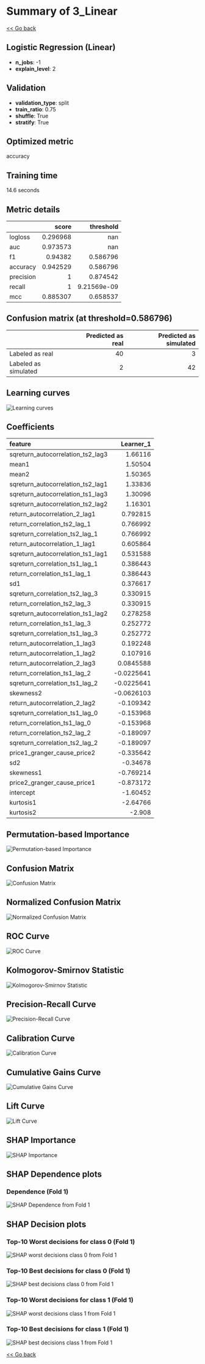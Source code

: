 # Summary of 3_Linear

[<< Go back](../README.md)


## Logistic Regression (Linear)
- **n_jobs**: -1
- **explain_level**: 2

## Validation
 - **validation_type**: split
 - **train_ratio**: 0.75
 - **shuffle**: True
 - **stratify**: True

## Optimized metric
accuracy

## Training time

14.6 seconds

## Metric details
|           |    score |     threshold |
|:----------|---------:|--------------:|
| logloss   | 0.296968 | nan           |
| auc       | 0.973573 | nan           |
| f1        | 0.94382  |   0.586796    |
| accuracy  | 0.942529 |   0.586796    |
| precision | 1        |   0.874542    |
| recall    | 1        |   9.21569e-09 |
| mcc       | 0.885307 |   0.658537    |


## Confusion matrix (at threshold=0.586796)
|                      |   Predicted as real |   Predicted as simulated |
|:---------------------|--------------------:|-------------------------:|
| Labeled as real      |                  40 |                        3 |
| Labeled as simulated |                   2 |                       42 |

## Learning curves
![Learning curves](learning_curves.png)

## Coefficients
| feature                           |   Learner_1 |
|:----------------------------------|------------:|
| sqreturn_autocorrelation_ts2_lag3 |   1.66116   |
| mean1                             |   1.50504   |
| mean2                             |   1.50365   |
| sqreturn_autocorrelation_ts2_lag1 |   1.33836   |
| sqreturn_autocorrelation_ts1_lag3 |   1.30096   |
| sqreturn_autocorrelation_ts2_lag2 |   1.16301   |
| return_autocorrelation_2_lag1     |   0.792815  |
| return_correlation_ts2_lag_1      |   0.766992  |
| sqreturn_correlation_ts2_lag_1    |   0.766992  |
| return_autocorrelation_1_lag1     |   0.605864  |
| sqreturn_autocorrelation_ts1_lag1 |   0.531588  |
| sqreturn_correlation_ts1_lag_1    |   0.386443  |
| return_correlation_ts1_lag_1      |   0.386443  |
| sd1                               |   0.376617  |
| sqreturn_correlation_ts2_lag_3    |   0.330915  |
| return_correlation_ts2_lag_3      |   0.330915  |
| sqreturn_autocorrelation_ts1_lag2 |   0.278258  |
| return_correlation_ts1_lag_3      |   0.252772  |
| sqreturn_correlation_ts1_lag_3    |   0.252772  |
| return_autocorrelation_1_lag3     |   0.192248  |
| return_autocorrelation_1_lag2     |   0.107916  |
| return_autocorrelation_2_lag3     |   0.0845588 |
| return_correlation_ts1_lag_2      |  -0.0225641 |
| sqreturn_correlation_ts1_lag_2    |  -0.0225641 |
| skewness2                         |  -0.0626103 |
| return_autocorrelation_2_lag2     |  -0.109342  |
| sqreturn_correlation_ts1_lag_0    |  -0.153968  |
| return_correlation_ts1_lag_0      |  -0.153968  |
| return_correlation_ts2_lag_2      |  -0.189097  |
| sqreturn_correlation_ts2_lag_2    |  -0.189097  |
| price1_granger_cause_price2       |  -0.335642  |
| sd2                               |  -0.34678   |
| skewness1                         |  -0.769214  |
| price2_granger_cause_price1       |  -0.873172  |
| intercept                         |  -1.60452   |
| kurtosis1                         |  -2.64766   |
| kurtosis2                         |  -2.908     |


## Permutation-based Importance
![Permutation-based Importance](permutation_importance.png)
## Confusion Matrix

![Confusion Matrix](confusion_matrix.png)


## Normalized Confusion Matrix

![Normalized Confusion Matrix](confusion_matrix_normalized.png)


## ROC Curve

![ROC Curve](roc_curve.png)


## Kolmogorov-Smirnov Statistic

![Kolmogorov-Smirnov Statistic](ks_statistic.png)


## Precision-Recall Curve

![Precision-Recall Curve](precision_recall_curve.png)


## Calibration Curve

![Calibration Curve](calibration_curve_curve.png)


## Cumulative Gains Curve

![Cumulative Gains Curve](cumulative_gains_curve.png)


## Lift Curve

![Lift Curve](lift_curve.png)



## SHAP Importance
![SHAP Importance](shap_importance.png)

## SHAP Dependence plots

### Dependence (Fold 1)
![SHAP Dependence from Fold 1](learner_fold_0_shap_dependence.png)

## SHAP Decision plots

### Top-10 Worst decisions for class 0 (Fold 1)
![SHAP worst decisions class 0 from Fold 1](learner_fold_0_shap_class_0_worst_decisions.png)
### Top-10 Best decisions for class 0 (Fold 1)
![SHAP best decisions class 0 from Fold 1](learner_fold_0_shap_class_0_best_decisions.png)
### Top-10 Worst decisions for class 1 (Fold 1)
![SHAP worst decisions class 1 from Fold 1](learner_fold_0_shap_class_1_worst_decisions.png)
### Top-10 Best decisions for class 1 (Fold 1)
![SHAP best decisions class 1 from Fold 1](learner_fold_0_shap_class_1_best_decisions.png)

[<< Go back](../README.md)

